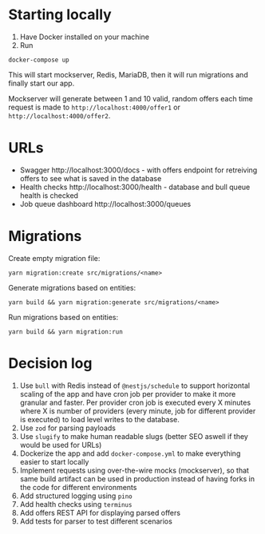 # Starting locally

1. Have Docker installed on your machine
2. Run

```
docker-compose up
```

This will start mockserver, Redis, MariaDB, then it will run migrations and finally start our app.

Mockserver will generate between 1 and 10 valid, random offers each time request is made to `http://localhost:4000/offer1` or `http://localhost:4000/offer2`.

# URLs

- Swagger http://localhost:3000/docs - with offers endpoint for retreiving offers to see what is saved in the database
- Health checks http://localhost:3000/health - database and bull queue health is checked
- Job queue dashboard http://localhost:3000/queues

# Migrations

Create empty migration file:

```
yarn migration:create src/migrations/<name>
```

Generate migrations based on entities:

```
yarn build && yarn migration:generate src/migrations/<name>
```

Run migrations based on entities:

```
yarn build && yarn migration:run
```

# Decision log

1. Use `bull` with Redis instead of `@nestjs/schedule` to support horizontal scaling of the app and have cron job per provider to make it more granular and faster. Per provider cron job is executed every X minutes where X is number of providers (every minute, job for different provider is executed) to load level writes to the database.
2. Use `zod` for parsing payloads
3. Use `slugify` to make human readable slugs (better SEO aswell if they would be used for URLs)
4. Dockerize the app and add `docker-compose.yml` to make everything easier to start locally
5. Implement requests using over-the-wire mocks (mockserver), so that same build artifact can be used in production instead of having forks in the code for different environments
6. Add structured logging using `pino`
7. Add health checks using `terminus`
8. Add offers REST API for displaying parsed offers
9. Add tests for parser to test different scenarios
